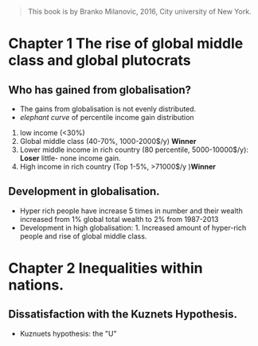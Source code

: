 > This book is by Branko Milanovic, 2016,  City university of New York.
>

# Chapter 1 The rise of global middle class and global plutocrats

## Who has gained from globalisation?
- The gains from globalisation is not evenly distributed.
- *elephant curve* of percentile income gain distribution 
1. low income (<30%)
2. Global middle class (40-70%, 1000-2000$/y) **Winner** 
3. Lower middle income in rich country (80 percentile, 5000-10000$/y): **Loser** little- none income gain.
4. High income in rich country (Top 1-5%, >71000$/y )**Winner**

## Development in globalisation.
- Hyper rich people have increase 5 times in number and their wealth increased from 1% global total wealth to 2% from 1987-2013
- Development in high globalisation: 1. Increased amount of hyper-rich people and rise of global middle class.

# Chapter 2 Inequalities within nations.
## Dissatisfaction with the Kuznets Hypothesis.
- Kuznuets hypothesis: the "U" 

<!--stackedit_data:
eyJoaXN0b3J5IjpbNTMzNjcyNDg4LC0xMDM2MzM0OTE0LDIzOT
U3ODA5OCwtNDY1NTgyMDQ3LC0xMTk0NzkyMzMwLC0zOTYxODg2
MTUsLTEyODM5MzY3MjcsMjgzOTI4ODI0XX0=
-->